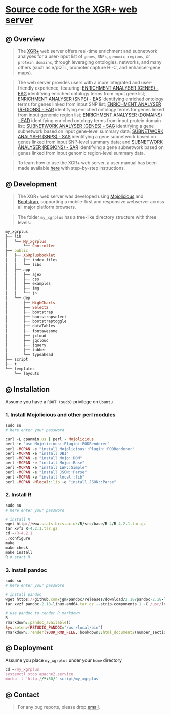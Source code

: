 # [Source code for the XGR+ web server](https://github.com/hfang-bristol/XGRplus)

## @ Overview

> The [XGR+](http://www.genomicsummary.com/XGRplus) web server offers real-time enrichment and subnetwork analyses for a user-input list of `genes`, `SNPs`, `genomic regions`, or `protein domains`, through leveraging ontologies, networks, and many others (such as e/pQTL, promoter capture Hi-C, and enhancer-gene maps).

> The web server provides users with a more integrated and user-friendly experience, featuring: [ENRICHMENT ANALYSER (GENES) - EAG](http://www.genomicsummary.pro/XGRplus/EAgene) identifying enriched ontology terms from input gene list; [ENRICHMENT ANALYSER (SNPS) - EAS](http://www.genomicsummary.pro/XGRplus/EAsnp) identifying enriched ontology terms for genes linked from input SNP list; [ENRICHMENT ANALYSER (REGIONS) - EAR](http://www.genomicsummary.pro/XGRplus/EAregion) identifying enriched ontology terms for genes linked from input genomic region list; [ENRICHMENT ANALYSER (DOMAINS) - EAD](http://www.genomicsummary.pro/XGRplus/EAdomain) identifying enriched ontology terms from input protein domain list; [SUBNETWORK ANALYSER (GENES) - SAG](http://www.genomicsummary.pro/XGRplus/SAgene) identifying a gene subnetwork based on input gene-level summary data; [SUBNETWORK ANALYSER (SNPS) - SAS](http://www.genomicsummary.pro/XGRplus/SAsnp) identifying a gene subnetwork based on genes linked from input SNP-level summary data; and [SUBNETWORK ANALYSER (REGIONS) - SAR](http://www.genomicsummary.pro/XGRplus/SAregion) identifying a gene subnetwork based on genes linked from input genomic region-level summary data.

> To learn how to use the XGR+ web server, a user manual has been made available [here](http://www.genomicsummary.pro/XGRplusbooklet/index.html) with step-by-step instructions.

## @ Development

> The XGR+ web server was developed using [Mojolicious](https://www.mojolicious.org) and [Bootstrap](https://getbootstrap.com), supporting a mobile-first and responsive webserver across all major platform browsers.

> The folder `my_xgrplus` has a tree-like directory structure with three levels:
```ruby
my_xgrplus
├── lib
│   └── My_xgrplus
│       └── Controller
├── public
│   ├── XGRplusbooklet
│   │   ├── index_files
│   │   └── libs
│   ├── app
│   │   ├── ajex
│   │   ├── css
│   │   ├── examples
│   │   ├── img
│   │   └── js
│   └── dep
│       ├── HighCharts
│       ├── Select2
│       ├── bootstrap
│       ├── bootstrapselect
│       ├── bootstraptoggle
│       ├── dataTables
│       ├── fontawesome
│       ├── jcloud
│       ├── jqcloud
│       ├── jquery
│       ├── tabber
│       └── typeahead
├── script
├── t
└── templates
    └── layouts
```


## @ Installation

Assume you have a `ROOT (sudo)` privilege on `Ubuntu`

### 1. Install Mojolicious and other perl modules

```ruby
sudo su
# here enter your password

curl -L cpanmin.us | perl - Mojolicious
perl -e "use Mojolicious::Plugin::PODRenderer"
perl -MCPAN -e "install Mojolicious::Plugin::PODRenderer"
perl -MCPAN -e "install DBI"
perl -MCPAN -e "install Mojo::DOM"
perl -MCPAN -e "install Mojo::Base"
perl -MCPAN -e "install LWP::Simple"
perl -MCPAN -e "install JSON::Parse"
perl -MCPAN -e "install local::lib"
perl -MCPAN -Mlocal::lib -e "install JSON::Parse"
```

### 2. Install R

```ruby
sudo su
# here enter your password

# install R
wget http://www.stats.bris.ac.uk/R/src/base/R-4/R-4.2.1.tar.gz
tar xvfz R-4.2.1.tar.gz
cd ~/R-4.2.1
./configure
make
make check
make install
R # start R
```

### 3. Install pandoc

```ruby
sudo su
# here enter your password

# install pandoc
wget https://github.com/jgm/pandoc/releases/download/2.18/pandoc-2.18-linux-amd64.tar.gz
tar xvzf pandoc-2.18-linux-amd64.tar.gz --strip-components 1 -C /usr/local/

# use pandoc to render R markdown
R
rmarkdown::pandoc_available()
Sys.setenv(RSTUDIO_PANDOC="/usr/local/bin")
rmarkdown::render(YOUR_RMD_FILE, bookdown::html_document2(number_sections=F, theme="readable", hightlight="default"))
```


## @ Deployment

Assume you place `my_xgrplus` under your `home` directory

```ruby
cd ~/my_xgrplus
systemctl stop apache2.service
morbo -l 'http://*:80/' script/my_xgrplus
```

## @ Contact

> For any bug reports, please drop [email](mailto:fh12355@rjh.com.cn).


